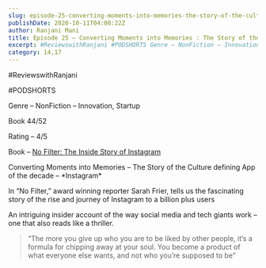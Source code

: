 ```yaml
---
slug: episode-25-converting-moments-into-memories-the-story-of-the-culture-defining-app-of-the-decade
publishDate: 2020-10-11T04:00:22Z
author: Ranjani Mani
title: Episode 25 – Converting Moments into Memories : The Story of the Culture defining App of the Decade 
excerpt: #ReviewswithRanjani #PODSHORTS Genre – NonFiction – Innovation, Startup Book 44/52 Rating – 4/5 Book – No Filter: The Inside Story of Instagram Converting Moments into Memories – The Story of the Culture defining App of the decade – \*Instagram\* In “No Filter,” award winning reporter Sarah Frier, tells us the fascinating story of the  ... 
category: 14,17
---
```


#ReviewswithRanjani

#PODSHORTS

Genre – NonFiction – Innovation, Startup

Book 44/52

Rating – 4/5

Book – [No Filter: The Inside Story of Instagram ](https://www.amazon.in/No-Filter-Inside-Story-Instagram/dp/1982126809)

Converting Moments into Memories – The Story of the Culture defining App of the decade – \*Instagram\*

In “No Filter,” award winning reporter Sarah Frier, tells us the fascinating story of the rise and journey of Instagram to a billion plus users

An intriguing insider account of the way social media and tech giants work – one that also reads like a thriller.

> “The more you give up who you are to be liked by other people, it’s a formula for chipping away at your soul. You become a product of what everyone else wants, and not who you’re supposed to be”
